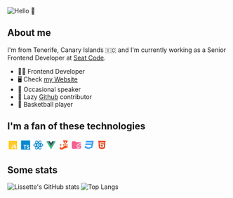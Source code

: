 ![Hello 👋](https://res.cloudinary.com/lissetteibnz/image/upload/q_61/v1595184723/template_q3jjri.jpg)

## About me

I'm from Tenerife, Canary Islands 🇮🇨 and I'm currently working as a Senior Frontend Developer at [Seat Code](https://code.seat/).

- 🦸‍♀️ Frontend Developer
- 🖥 Check [my Website](https://lissetteibnz.es)
- 🎤 Occasional speaker
- 🧭 Lazy [Github](https://github.com/LissetteIbnz) contributor
- 🏀 Basketball player

## I'm a fan of these technologies

<p align="left">
<img src="https://raw.githubusercontent.com/PKief/vscode-material-icon-theme/main/icons/javascript.svg" alt="JavaScript" width="25" height="25" />
<img src="https://raw.githubusercontent.com/PKief/vscode-material-icon-theme/main/icons/typescript.svg" alt="TypeScript" width="25" height="25" />
<img src="https://raw.githubusercontent.com/PKief/vscode-material-icon-theme/main/icons/react_ts.svg" alt="React" width="25" height="25" />
<img src="https://raw.githubusercontent.com/PKief/vscode-material-icon-theme/main/icons/vue.svg" alt="Vue" width="25" height="25" />
<img src="https://raw.githubusercontent.com/PKief/vscode-material-icon-theme/main/icons/jest.svg" alt="Jest" width="25" height="25" />
<img src="https://raw.githubusercontent.com/PKief/vscode-material-icon-theme/main/icons/folder-sass.svg" alt="Sass" width="25" height="25" />
<img src="https://raw.githubusercontent.com/PKief/vscode-material-icon-theme/main/icons/css.svg" alt="CSS" width="25" height="25" />
<img src="https://raw.githubusercontent.com/PKief/vscode-material-icon-theme/main/icons/html.svg" alt="HTML" width="25" height="25" />
</p>

## Some stats

![Lissette's GitHub stats](https://github-readme-stats.vercel.app/api?username=LissetteIbnz&count_private=true&include_all_commits=true&show_icons=true&theme=nightowl)
![Top Langs](https://github-readme-stats.vercel.app/api/top-langs/?username=LissetteIbnz&layout=compact&theme=nightowl)
